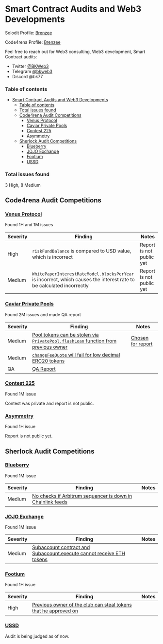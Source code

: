 # Smart Contract Audits and Web3 Developments

Solodit Profile: [Brenzee](https://solodit.xyz/user/brenzee)

Code4rena Profile: [Brenzee](https://code4rena.com/@Brenzee)

Feel free to reach out for Web3 consulting, Web3 development, Smart Contract audits:

- Twitter [@BKWeb3](https://twitter.com/BKWeb3)
- Telegram [@bkweb3](https://t.me/BKWeb3)
- Discord @bk77

### Table of contents
<!-- TOC -->
* [Smart Contract Audits and Web3 Developments](#smart-contract-audits-and-web3-developments)
    * [Table of contents](#table-of-contents)
    * [Total issues found](#total-issues-found)
  * [Code4rena Audit Competitions](#code4rena-audit-competitions)
    * [Venus Protocol](#venus-protocol)
    * [Caviar Private Pools](#caviar-private-pools)
    * [Contest 225](#contest-225)
    * [Asymmetry](#asymmetry)
  * [Sherlock Audit Competitions](#sherlock-audit-competitions)
    * [Blueberry](#blueberry)
    * [JOJO Exchange](#jojo-exchange)
    * [Footium](#footium)
    * [USSD](#ussd)
<!-- TOC -->

### Total issues found

3 High, 8 Medium

## Code4rena Audit Competitions

### [Venus Protocol](https://code4rena.com/contests/2023-05-venus-protocol-isolated-pools#top)

Found 1H and 1M issues

| Severity | Finding                                                                                                               | Notes                    |
|----------|-----------------------------------------------------------------------------------------------------------------------|--------------------------|
| High     | `riskFundBalance` is compared to USD value, which is incorrect                                                        | Report is not public yet |
| Medium   | `WhitePaperInterestRateModel.blocksPerYear` is incorrect, which causes the interest rate to be calculated incorrectly | Report is not public yet |

### [Caviar Private Pools](https://code4rena.com/contests/2023-04-caviar-private-pools#top)

Found 2M issues and made QA report

| Severity | Finding                                                                                                                                                | Notes                                                                                                                                                  |
|----------|--------------------------------------------------------------------------------------------------------------------------------------------------------|--------------------------------------------------------------------------------------------------------------------------------------------------------|
| Medium   | [Pool tokens can be stolen via `PrivatePool.flashLoan` function from previous owner](https://github.com/code-423n4/2023-04-caviar-findings/issues/230) | [Chosen for report](https://code4rena.com/reports/2023-04-caviar#m-15-pool-tokens-can-be-stolen-via-privatepoolflashloan-function-from-previous-owner) |
| Medium   | [`changeFeeQuote` will fail for low decimal ERC20 tokens](https://github.com/code-423n4/2023-04-caviar-findings/issues/858)                            |                                                                                                                                                        |
| QA       | [QA Report](https://github.com/code-423n4/2023-04-caviar-findings/blob/main/data/Brenzee-Q.md)                                                         |                                                                                                                                                        |

### [Contest 225](https://code4rena.com/contests/2023-03-contest-225-contest#top)

Found 1M issue

Contest was private and report is not public.

### [Asymmetry](https://code4rena.com/contests/2023-03-asymmetry-contest#top)

Found 1H issue

Report is not public yet.

## Sherlock Audit Competitions

### [Blueberry](https://audits.sherlock.xyz/contests/69)

Found 1M issue

| Severity | Finding                                                                                                                             | Notes |
|----------|-------------------------------------------------------------------------------------------------------------------------------------|-------|
| Medium   | [No checks if Arbitrum sequencer is down in Chainlink feeds](https://github.com/sherlock-audit/2023-04-blueberry-judging/issues/75) |       |

### [JOJO Exchange](https://audits.sherlock.xyz/contests/70)

Found 1M issue

| Severity | Finding                                                                                                                                   | Notes |
|----------|-------------------------------------------------------------------------------------------------------------------------------------------|-------|
| Medium   | [Subaccount contract and Subaccount.execute cannot receive ETH tokens](https://github.com/sherlock-audit/2023-04-jojo-judging/issues/160) |       |

### [Footium](https://audits.sherlock.xyz/contests/71)

Found 1H issue

| Severity | Finding                                                                                                                                 | Notes |
|----------|-----------------------------------------------------------------------------------------------------------------------------------------|-------|
| High     | [Previous owner of the club can steal tokens that he approved on](https://github.com/sherlock-audit/2023-04-footium-judging/issues/147) |       |

### [USSD](https://audits.sherlock.xyz/contests/82)

Audit is being judged as of now.
